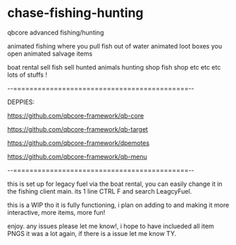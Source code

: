# chase-fishing-hunting
qbcore advanced fishing/hunting

animated fishing where you pull fish out of water
animated loot boxes you open
animated salvage items

boat rental
sell fish
sell hunted animals
hunting shop
fish shop
etc etc etc 
lots of stuffs !

--===========================================--

DEPPIES:

https://github.com/qbcore-framework/qb-core

https://github.com/qbcore-framework/qb-target

https://github.com/qbcore-framework/dpemotes

https://github.com/qbcore-framework/qb-menu

--===========================================--

this is set up for legacy fuel via the boat rental, you can easily change it in the fishing client main. its 1 line  CTRL F and search LeagcyFuel.


this is a WIP tho it is fully functioning, i plan on adding to and making it more interactive, more items, more fun!

enjoy. any issues please let me know!, i hope to have inclueded all item PNGS it was a lot again, if there is a issue let me know TY.
